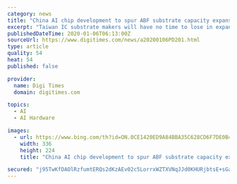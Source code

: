 ```yaml
---
category: news
title: "China AI chip development to spur ABF substrate capacity expansion"
excerpt: "Taiwan IC substrate makers will have no time to lose in expanding their ABF substrate capacities as demand for such substrates will grow substantially in 2020 and beyond along with Chinese chipmakers revving up in-house development of high performance..."
publishedDateTime: 2020-01-06T06:13:00Z
sourceUrl: https://www.digitimes.com/news/a20200106PD201.html
type: article
quality: 54
heat: 54
published: false

provider:
  name: Digi Times
  domain: digitimes.com

topics:
  - AI
  - AI Hardware

images:
  - url: https://www.bing.com/th?id=ON.0CE1420ED9A84BBA35C628CD6F7DE0B4
    width: 336
    height: 224
    title: "China AI chip development to spur ABF substrate capacity expansion"

secured: "j95TwKfDAOlRzfumtERQs2dKzAEv02c5LorrxWZTXVNqJJd0KHURjbtsE+sGaldBYlPsS9TbR608jQpN39PHz8uoZ3oXPLFM8ocIcZFsuL638Bg9KOmAvVyjKEeISHOQYuWCSUlHKjXe4rnXsISeQkMHIqzIkFJTgzI+Qrmfq+hdh5aNjhQi+M96Uq/QvNJ0TBjh4T8yL9AsrOc49yfU9EchvO2QwDq5Kg2C/FF0qG0wEYuOSOYLbXtE3Iv/vsTALRTk70K+fjNqxlA5m2LqDA==;5WQX4M4XiMNGLVAMQUBFeg=="
---
```


